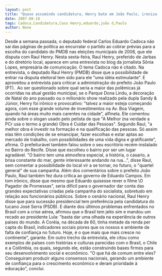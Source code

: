 ```yaml
---
layout: post
title: "Quase assumindo candidatura, Henry bate em João Paulo, ironiza promessas de Eduardo e silencia sobre Cadoca"
date: 2007-08-10
tags: Cadoca,Candidatura,Caso Henry,eduardo,joão d,Paulo
author: None
---
```

Desde a semana passada, o deputado federal Carlos Eduardo Cadoca n&atilde;o sai das p&aacute;ginas de pol&iacute;tica ao encurralar o partido ao cobrar pr&eacute;vias para a escolha do candidato do PMDB nas elei&ccedil;&otilde;es municipais de 2008, que ele disputa com Raul Henry. Nesta sexta-feira, Raul Henry, preferido de Jarbas e do diret&oacute;rio local, aparece em uma entrevista no blog da jornalista S&ocirc;nia Lopes, empres&aacute;ria de comunica&ccedil;&atilde;o. O tema Cadoca n&atilde;o &eacute; citado.
Na entrevista,&nbsp;o deputado Raul Henry (PMDB) disse que a possibilidade de entrar na disputa eleitoral tem sido para ele &quot;uma id&eacute;ia estimulante&quot;. E aproveitou a entrevista para criticar a administra&ccedil;&atilde;o do prefeito Jo&atilde;o Paulo (PT).&nbsp; 
Ao ser questionado sobre qual seria a maior das pol&ecirc;micas j&aacute; ocorridas na atual gest&atilde;o municipal, se o Parque Dona Lindu, a decora&ccedil;&atilde;o de Natal do ano passado ou o milion&aacute;rio show realizado pela dupla Sandy &amp; J&uacute;nior, Henry foi ir&ocirc;nico e provocativo: &quot;talvez a maior esteja come&ccedil;ando agora, com esse grande volume de investimentos na Av. Boa Viagem, quando h&aacute; &aacute;reas muito mais carentes na cidade&quot;, alfineta.
Ele comentou ainda sobre o slogan usado pelo petista de que &quot;A Melhor (na verdade a PCr usa o termo a grande) Obra &eacute; Cuidar das Pessoas&quot;. Segundo Raul, &quot;a melhor obra &eacute; investir na forma&ccedil;&atilde;o e na qualifica&ccedil;&atilde;o das pessoas. S&oacute; assim elas t&ecirc;m condi&ccedil;&otilde;es de se emancipar, fazer escolhas e estar aptas ao mercado de trabalho, com possibilidades de uma vida digna e gratificante&quot;, afirma.
O prefeitur&aacute;vel tamb&eacute;m falou sobre o seu escrit&oacute;rio rec&eacute;m-instalado no Bairro do Recife. Disse que escolheu o bairro por ser um lugar agrad&aacute;vel. &quot;O bairro tem uma atmosfera especial, a hist&oacute;ria, o casario, a brisa constante do mar, gente interessante andando na rua...&quot;, disse Raul, sem comentar a possibilidade do local vir a se tornar, no futuro, o &quot;quartel general&quot; de sua campanha.
Al&eacute;m dos coment&aacute;rios sobre o prefeito Jo&atilde;o Paulo, Raul tamb&eacute;m fez dura cr&iacute;tica ao governo de Eduardo Campos. Em tom ir&ocirc;nico, disse que mesmo que Eduardo quisesse rever o filme \O Pagador de Promessas&quot;, seria dif&iacute;cil para o governador dar conta das grandes expectativas criadas pela campanha do socialista, sobretudo em rela&ccedil;&atilde;o aos funcion&aacute;rios p&uacute;blicos. 
Sobre o cen&aacute;rio nacional, Raul Henry disse que para sucess&atilde;o presidencial tem prefer&ecirc;ncia pela candidatura do tucano Jos&eacute; Serra (PSDB). E diante dos &uacute;ltimos problemas enfrentados no Brasil com a crise a&eacute;rea, afirmou que o Brasil tem jeito sim e mandou um recado ao presidente Lula: &quot;basta dar uma olhada na experi&ecirc;ncia de outros pa&iacute;ses do mundo. A Cor&eacute;ia, na d&eacute;cada de 60, tinha metade da renda per capta do Brasil, indicadores sociais piores que os nossos e ambiente de falta de confian&ccedil;a no futuro. Hoje, &eacute; o que mais que mais cresce no continente&quot;, garante. 
Em outro trecho da entrevista, ele citou como exemplos de pa&iacute;ses com hist&oacute;rias e culturas parecidas com o Brasil, o Chile e a Col&ocirc;mbia, os quais, segundo ele, est&atilde;o construindo bases firmes para seu desenvolvimento social e econ&ocirc;mico. &quot;O que h&aacute; de comum entre eles? Conseguiram produzir alguns consensos nacionais, gerando um ambiente de confian&ccedil;a para o crescimento econ&ocirc;mico e deram prioridade &agrave; educa&ccedil;&atilde;o&quot;, conclui.
 